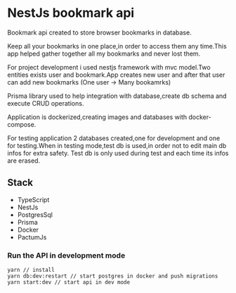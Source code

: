 # NestJs bookmark api

Bookmark api created to store browser bookmarks in database.

Keep all your bookmarks in one place,in order to access them any time.This app helped gather together all my bookmarks and never lost them.

For project development i used nestjs framework with mvc model.Two entities exists user and bookmark.App creates new user and after that user can add new bookmarks (One user -> Many bookamrks)

Prisma library used to help integration with database,create db schema and execute CRUD operations.

Application is dockerized,creating images and databases with docker-compose.

For testing application 2 databases created,one for development and one for testing.When in testing mode,test db is used,in order not to edit main db infos for extra safety.
Test db is only used during test and each time its infos are erased.

## Stack
+ TypeScript
+ NestJs
+ PostgresSql
+ Prisma
+ Docker
+ PactumJs

### Run the API in development mode
    yarn // install
    yarn db:dev:restart // start postgres in docker and push migrations
    yarn start:dev // start api in dev mode
